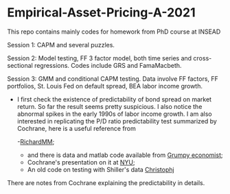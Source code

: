 # Empirical-Asset-Pricing-A-2021
This repo contains mainly codes for homework from PhD course at INSEAD

Session 1: CAPM and several puzzles.

Session 2: Model testing, FF 3 factor model, both time series and cross-sectional regressions. Codes include GRS and FamaMacbeth.

Session 3: GMM and conditional CAPM testing. 
Data involve FF factors, FF portfolios, St. Louis Fed on default spread, BEA labor income growth.
- I first check the existence of predictability of bond spread on market return. So far the result seems pretty suspicious. I also notice the abnormal spikes in the early 1990s of labor income growth. I am also interested in replicating the P/D ratio predictability test summarized by Cochrane, here is a useful reference from 

  -[RichardMM](https://github.com/RichardMM/Cochrane-the-dog-that-did-not-bark-using-python/blob/master/empiric%20finance.py);
  - and there is data and matlab code available from [Grumpy economist](https://www.johnhcochrane.com/the-dog-that-didnt-bark);
  - Cochrane's presentation on it at [NYU](http://pages.stern.nyu.edu/~svnieuwe/pdfs/PhDPres2007/pres3_2.pdf);
  - An old code on testing with Shiller's data [Christophj](https://christophj.github.io/replicating/r/replicating-cochrane-2008/)
 
There are notes from Cochrane explaining the predictability in details.




